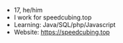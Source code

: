 - 17, he/him
- I work for speedcubing.top
- Learning: Java/SQL/php/Javascript
- Website: https://speedcubing.top
<!--TheSpeedCubing/TheSpeedCubing is a ✨ special ✨ repository because its `README.md` (this file) appears on your GitHub profile.
You can click the Preview link to take a look at your changes.
--->
